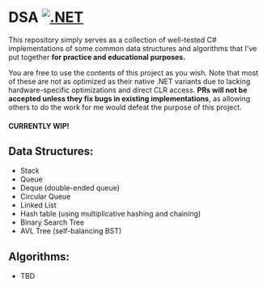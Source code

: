 # DSA [![.NET](https://github.com/jpahm/DSA/actions/workflows/dotnet.yml/badge.svg)](https://github.com/jpahm/DSA/actions/workflows/dotnet.yml)

This repository simply serves as a collection of well-tested C# implementations of some common data structures and algorithms that I've put together **for practice and educational purposes.**

You are free to use the contents of this project as you wish. Note that most of these are not as optimized as their native .NET variants due to lacking hardware-specific optimizations and direct CLR access. **PRs will not be accepted unless they fix bugs in existing implementations**, as allowing others to do the work for me would defeat the purpose of this project.

#### CURRENTLY WIP!

## Data Structures:
- Stack
- Queue
- Deque (double-ended queue)
- Circular Queue
- Linked List
- Hash table (using multiplicative hashing and chaining)
- Binary Search Tree
- AVL Tree (self-balancing BST)

## Algorithms:
- TBD
